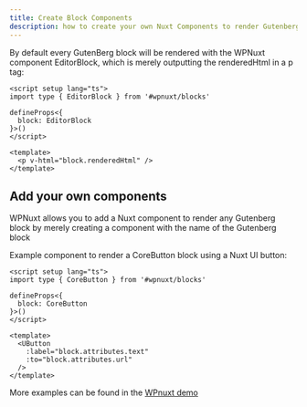 ```yaml
---
title: Create Block Components
description: how to create your own Nuxt Components to render Gutenberg Blocks
---
```


By default every GutenBerg block will be rendered with the WPNuxt component EditorBlock, which is merely outputting the renderedHtml in a p tag:

``` vue
<script setup lang="ts">
import type { EditorBlock } from '#wpnuxt/blocks'

defineProps<{
  block: EditorBlock
}>()
</script>

<template>
  <p v-html="block.renderedHtml" />
</template>
```

## Add your own components

WPNuxt allows you to add a Nuxt component to render any Gutenberg block by merely creating a component with the name of the Gutenberg block

Example component to render a CoreButton block using a Nuxt UI button:
``` vue
<script setup lang="ts">
import type { CoreButton } from '#wpnuxt/blocks'

defineProps<{
  block: CoreButton
}>()
</script>

<template>
  <UButton
    :label="block.attributes.text"
    :to="block.attributes.url"
  />
</template>
```

More examples can be found in the [WPnuxt demo](https://github.com/vernaillen/wpnuxt-demo/tree/main/app/components/blocks)

